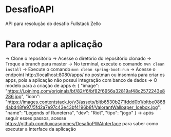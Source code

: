 # DesafioAPI
API para resolução do desafio Fullstack Zello

# Para rodar a aplicação

-> Clone o repositório 
-> Acesse o diretório do repositório clonado 
-> Troque a branch para master 
-> No terminal, execute o comando `mvn clean install` 
-> Execute o comando `mvn clean spring-boot:run` 
-> Acesse o endpoint http://localhost:8080/apps/ no postman ou insomnia para criar os apps, pois a aplicação não possui integração com banco de dados 
-> O modelo para a criação de apps é:
{
  "image": "https://i.pinimg.com/originals/bf/82/f6/bf82f6956a32819af48c2572243e8286.jpg",
  "icon": "https://images.contentstack.io/v3/assets/bltb6530b271fddd0b1/bltbe08684abd48fe97/5fd2a7e97c43e43bf4196b8f/ValorantWallpaper_Icebox.jpg",
  "name": "Legends of Runeterra",
	"dev": "Riot",
	"tipo": "jogo"
}
-> após seguir esses passos, acesse https://github.com/luxcasgomes/DesafioPWAInterface para saber como executar a interface da aplicação
